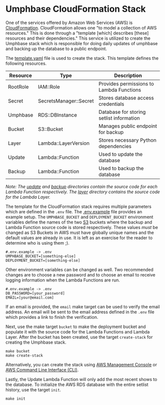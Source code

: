 # Umphbase CloudFormation Stack

One of the services offered by Amazon Web Services (AWS) is
[CloudFormation](https://aws.amazon.com/cloudformation/). CloudFormation
allows one "to model a collection of AWS resources." This is done through a
"template [which] describes [these] resources and their dependencies." This
service is utilized to create the Umphbase stack which is responsible for
doing daily updates of umphbase and backing up the database to a public
endpoint.

The [template.yaml](template.yaml) file is used to create the stack. This
template defines the following resources.

| Resource  | Type                   | Description                              |
| --------- | ---------------------- | ---------------------------------------- |
| RootRole  | IAM::Role              | Provides permissions to Lambda Functions |
| Secret    | SecretsManager::Secret | Stores database access credentials       |
| Umphbase  | RDS::DBInstance        | Database for storing setlist information |
| Bucket    | S3::Bucket             | Manages public endpoint for backup       |
| Layer     | Lambda::LayerVersion   | Stores necessary Python dependencies     |
| Update    | Lambda::Function       | Used to update the database              |
| Backup    | Lambda::Function       | Used to backup the database              |

*Note: The [update](update) and [backup](backup) directories contain the source
code for each Lambda Function respectively. The [layer](layer) directory
contains the source code for the Lambda Layer.*

The template for the CloudFormation stack requires multiple parameters which
are defined in the `.env` file. The [.env.example](.env.example) file provides
an example setup. The `UMPHBASE_BUCKET` and `DEPLOYMENT_BUCKET` environment
variables define the names of the two [S3](https://aws.amazon.com/s3/) buckets
where the backup and Lambda Function source code is stored respectively. These
values *must* be changed as S3 Buckets in AWS must have globally unique names
and the default values are already in use. It is left as an exercise for the
reader to determine who is using them ;).

```
#.env.example -> .env
UMPHBASE_BUCKET=[something-else]
DEPLOYMENT_BUCKET=[something-else]
```

Other environment variables can be changed as well. Two recommended changes are
to choose a new password and to choose an email to receive logging information
when the Lambda Functions are run.

```
#.env.example -> .env
DB_PASSWORD=[your_password]
EMAIL=[your@email.com]
```

If an email is provided, the `email` make target can be used to verify the
email address. An email will be sent to the email address defined in the `.env`
file which provides a link to finish the verification.

Next, use the make target `bucket` to make the deployment bucket and populate
it with the source code for the Lambda Functions and Lambda Layer. After the
bucket has been created, use the target `create-stack` for creating the
Umphbase stack.

```
make bucket
make create-stack
```

Alternatively, you can create the stack using
[AWS Management Console](https://aws.amazon.com/console/) or
[AWS Command Line Interface (CLI)](https://aws.amazon.com/cli/).

Lastly, the Update Lambda Function will only add the most recent shows to the
database. To initialize the AWS RDS database with the entire setlist history,
use the target `init`.

```
make init
```
